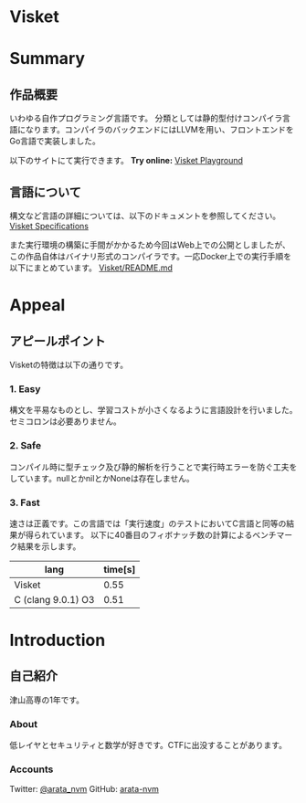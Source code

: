# Visket

# Summary

## 作品概要

いわゆる自作プログラミング言語です。
分類としては静的型付けコンパイラ言語になります。コンパイラのバックエンドにはLLVMを用い、フロントエンドをGo言語で実装しました。

以下のサイトにて実行できます。
**Try online:** [Visket Playground](https://play-visket.now.sh)

## 言語について

構文など言語の詳細については、以下のドキュメントを参照してください。
[Visket Specifications](https://visket.now.sh)

また実行環境の構築に手間がかかるため今回はWeb上での公開としましたが、この作品自体はバイナリ形式のコンパイラです。一応Docker上での実行手順を以下にまとめています。
[Visket/README.md](https://github.com/visket-lang/visket/blob/master/README.md)

# Appeal

## アピールポイント

Visketの特徴は以下の通りです。

### 1. Easy

構文を平易なものとし、学習コストが小さくなるように言語設計を行いました。セミコロンは必要ありません。

### 2. Safe

コンパイル時に型チェック及び静的解析を行うことで実行時エラーを防ぐ工夫をしています。nullとかnilとかNoneは存在しません。

### 3. Fast

速さは正義です。この言語では「実行速度」のテストにおいてC言語と同等の結果が得られています。
以下に40番目のフィボナッチ数の計算によるベンチマーク結果を示します。

| lang | time[s] |
| --- | --- |
| Visket | 0.55 |
| C (clang 9.0.1) O3 | 0.51 |


# Introduction

## 自己紹介

津山高専の1年です。

### About

低レイヤとセキュリティと数学が好きです。CTFに出没することがあります。

### Accounts

Twitter: [@arata_nvm](https://twitter.com/arata_nvm)
GitHub: [arata-nvm](https://github.com/arata-nvm)